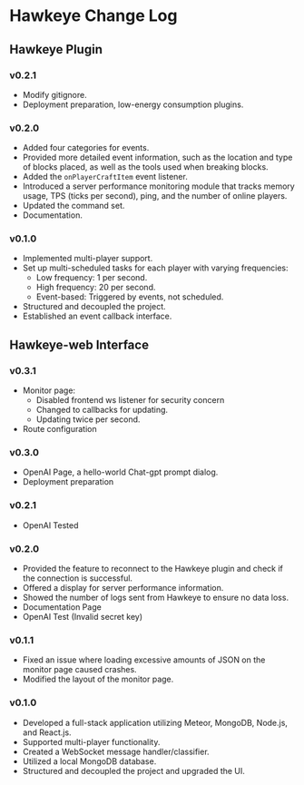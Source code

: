 # Hawkeye Change Log

## Hawkeye Plugin

### v0.2.1
- Modify gitignore.
- Deployment preparation, low-energy consumption plugins.

### v0.2.0

- Added four categories for events.
- Provided more detailed event information, such as the location and type of blocks placed, as well as the tools used when breaking blocks.
- Added the `onPlayerCraftItem` event listener.
- Introduced a server performance monitoring module that tracks memory usage, TPS (ticks per second), ping, and the number of online players.
- Updated the command set.
- Documentation.

### v0.1.0

- Implemented multi-player support.
- Set up multi-scheduled tasks for each player with varying frequencies:
    - Low frequency: 1 per second.
    - High frequency: 20 per second.
    - Event-based: Triggered by events, not scheduled.
- Structured and decoupled the project.
- Established an event callback interface.

## Hawkeye-web Interface

### v0.3.1

- Monitor page:
  - Disabled frontend ws listener for security concern
  - Changed to callbacks for updating.
  - Updating twice per second.
- Route configuration

### v0.3.0

- OpenAI Page, a hello-world Chat-gpt prompt dialog.
- Deployment preparation

### v0.2.1

- OpenAI Tested

### v0.2.0

- Provided the feature to reconnect to the Hawkeye plugin and check if the connection is successful.
- Offered a display for server performance information.
- Showed the number of logs sent from Hawkeye to ensure no data loss.
- Documentation Page
- OpenAI Test (Invalid secret key)

### v0.1.1

- Fixed an issue where loading excessive amounts of JSON on the monitor page caused crashes.
- Modified the layout of the monitor page.

### v0.1.0

- Developed a full-stack application utilizing Meteor, MongoDB, Node.js, and React.js.
- Supported multi-player functionality.
- Created a WebSocket message handler/classifier.
- Utilized a local MongoDB database.
- Structured and decoupled the project and upgraded the UI.
